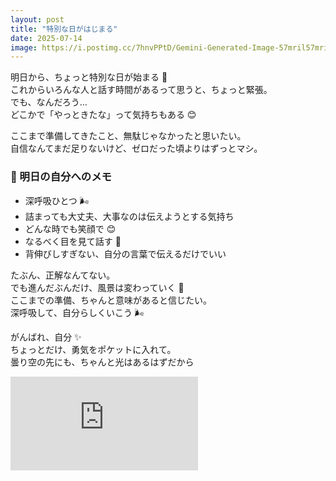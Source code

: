 ```yaml
---
layout: post
title: "特別な日がはじまる"
date: 2025-07-14
image: https://i.postimg.cc/7hnvPPtD/Gemini-Generated-Image-57mril57mril57mr.png
---
```


明日から、ちょっと特別な日が始まる 🌿  
これからいろんな人と話す時間があるって思うと、ちょっと緊張。  
でも、なんだろう…  
どこかで「やっときたな」って気持ちもある 😊

ここまで準備してきたこと、無駄じゃなかったと思いたい。  
自信なんてまだ足りないけど、ゼロだった頃よりはずっとマシ。

### 📝 明日の自分へのメモ

- 深呼吸ひとつ 🌬️
- 詰まっても大丈夫、大事なのは伝えようとする気持ち
- どんな時でも笑顔で 😊
- なるべく目を見て話す 👀
- 背伸びしすぎない、自分の言葉で伝えるだけでいい

たぶん、正解なんてない。  
でも進んだぶんだけ、風景は変わっていく 🌈  
ここまでの準備、ちゃんと意味があると信じたい。  
深呼吸して、自分らしくいこう 🌬️

がんばれ、自分 ✨  
ちょっとだけ、勇気をポケットに入れて。  
曇り空の先にも、ちゃんと光はあるはずだから

<iframe src="https://www.youtube.com/embed/ru0K8uYEZWw?si=Kiybk3PAkazx-dkF" title="YouTube video player" frameborder="0" allow="accelerometer; autoplay; clipboard-write; encrypted-media; gyroscope; picture-in-picture; web-share" referrerpolicy="strict-origin-when-cross-origin" allowfullscreen></iframe>
